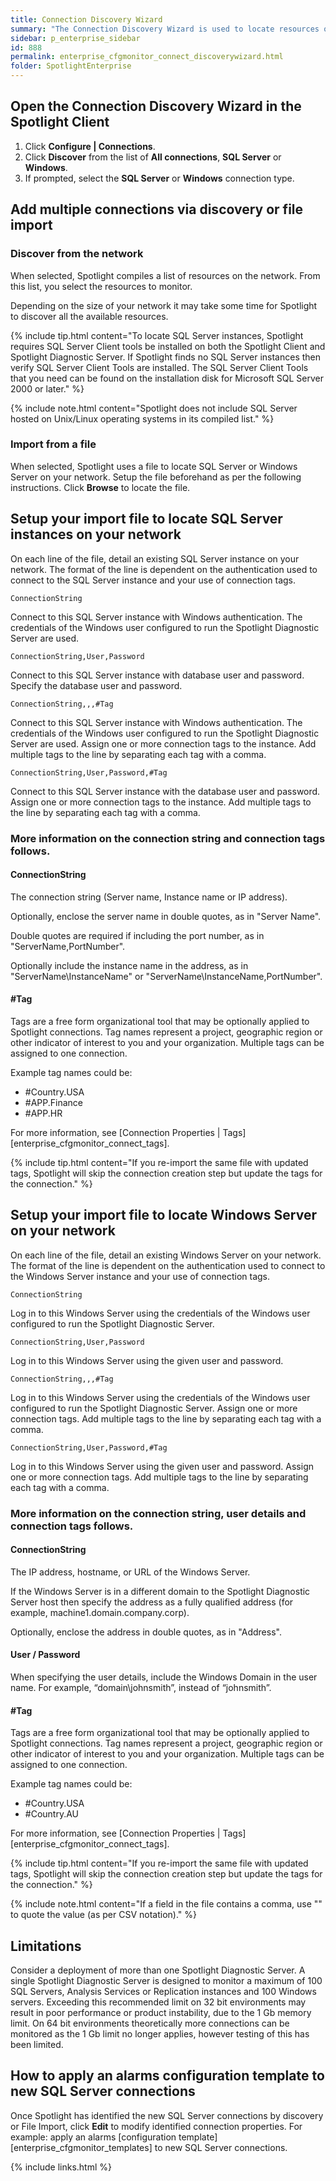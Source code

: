 ```yaml
---
title: Connection Discovery Wizard
summary: "The Connection Discovery Wizard is used to locate resources on the network to add as Spotlight connections. The Connection Discovery Wizard can be used to locate SQL Server instances and Windows Servers."
sidebar: p_enterprise_sidebar
id: 888
permalink: enterprise_cfgmonitor_connect_discoverywizard.html
folder: SpotlightEnterprise
---
```




## Open the Connection Discovery Wizard in the Spotlight Client

1. Click **Configure \| Connections**.
2. Click **Discover** from the list of **All connections**, **SQL Server** or **Windows**.
3. If prompted, select the **SQL Server** or **Windows** connection type.

## Add multiple connections via discovery or file import

### Discover from the network

When selected, Spotlight compiles a list of resources on the network. From this list, you select the resources to monitor.

Depending on the size of your network it may take some time for Spotlight to discover all the available resources.

{% include tip.html content="To locate SQL Server instances, Spotlight requires SQL Server Client tools be installed on both the Spotlight Client and Spotlight Diagnostic Server. If Spotlight finds no SQL Server instances then verify SQL Server Client Tools are installed. The SQL Server Client Tools that you need can be found on the installation disk for Microsoft SQL Server 2000 or later." %}

{% include note.html content="Spotlight does not include SQL Server hosted on Unix/Linux operating systems in its compiled list." %}

### Import from a file

When selected, Spotlight uses a file to locate SQL Server or Windows Server on your network. Setup the file beforehand as per the following instructions. Click **Browse** to locate the file.


## Setup your import file to locate SQL Server instances on your network

On each line of the file, detail an existing SQL Server instance on your network. The format of the line is dependent on the authentication used to connect to the SQL Server instance and your use of connection tags.

```
ConnectionString
```

Connect to this SQL Server instance with Windows authentication. The credentials of the Windows user configured to run the Spotlight Diagnostic Server are used.

```
ConnectionString,User,Password
```

Connect to this SQL Server instance with database user and password. Specify the database user and password.

```
ConnectionString,,,#Tag
```

Connect to this SQL Server instance with Windows authentication. The credentials of the Windows user configured to run the Spotlight Diagnostic Server are used. Assign one or more connection tags to the instance. Add multiple tags to the line by separating each tag with a comma.

```
ConnectionString,User,Password,#Tag
```

Connect to this SQL Server instance with the database user and password. Assign one or more connection tags to the instance. Add multiple tags to the line by separating each tag with a comma.


### More information on the connection string and connection tags follows.

#### ConnectionString

The connection string (Server name, Instance name or IP address).

Optionally, enclose the server name in double quotes, as in "Server Name".

Double quotes are required if including the port number, as in "ServerName,PortNumber".

Optionally include the instance name in the address, as in "ServerName\InstanceName" or "ServerName\InstanceName,PortNumber".

#### #Tag


Tags are a free form organizational tool that may be optionally applied to Spotlight connections. Tag names represent a project, geographic region or other indicator of interest to you and your organization. Multiple tags can be assigned to one connection.

Example tag names could be:
* #Country.USA
* #APP.Finance
* #APP.HR

For more information, see [Connection Properties \| Tags][enterprise_cfgmonitor_connect_tags].

{% include tip.html content="If you re-import the same file with updated tags, Spotlight will skip the connection creation step but update the tags for the connection." %}

## Setup your import file to locate Windows Server on your network

On each line of the file, detail an existing Windows Server on your network. The format of the line is dependent on the authentication used to connect to the Windows Server instance and your use of connection tags.


```
ConnectionString
```

Log in to this Windows Server using the credentials of the Windows user configured to run the Spotlight Diagnostic Server.

```
ConnectionString,User,Password
```

Log in to this Windows Server using the given user and password.

```
ConnectionString,,,#Tag
```

Log in to this Windows Server using the credentials of the Windows user configured to run the Spotlight Diagnostic Server. Assign one or more connection tags. Add multiple tags to the line by separating each tag with a comma.

```
ConnectionString,User,Password,#Tag
```

Log in to this Windows Server using the given user and password. Assign one or more connection tags. Add multiple tags to the line by separating each tag with a comma.


### More information on the connection string, user details and connection tags follows.

#### ConnectionString

The IP address, hostname, or URL of the Windows Server.

If the Windows Server is in a different domain to the Spotlight Diagnostic Server host then specify the address as a fully qualified address (for example, machine1.domain.company.corp).

Optionally, enclose the address in double quotes, as in "Address".

#### User / Password

When specifying the user details, include the Windows Domain in the user name. For example, “domain\johnsmith”, instead of “johnsmith”.

#### #Tag

Tags are a free form organizational tool that may be optionally applied to Spotlight connections. Tag names represent a project, geographic region or other indicator of interest to you and your organization. Multiple tags can be assigned to one connection.

Example tag names could be:
* #Country.USA
* #Country.AU

For more information, see [Connection Properties \| Tags][enterprise_cfgmonitor_connect_tags].

{% include tip.html content="If you re-import the same file with updated tags, Spotlight will skip the connection creation step but update the tags for the connection." %}

{% include note.html content="If a field in the file contains a comma, use \"\" to quote the value (as per CSV notation)." %}


## Limitations

Consider a deployment of more than one Spotlight Diagnostic Server. A single Spotlight Diagnostic Server is designed to monitor a maximum of 100 SQL Servers, Analysis Services or Replication instances and 100 Windows servers. Exceeding this recommended limit on 32 bit environments may result in poor performance or product instability, due to the 1 Gb memory limit. On 64 bit environments theoretically more connections can be monitored as the 1 Gb limit no longer applies, however testing of this has been limited.

## How to apply an alarms configuration template to new SQL Server connections
Once Spotlight has identified the new SQL Server connections by discovery or File Import, click **Edit** to modify identified connection properties. For example: apply an alarms [configuration template][enterprise_cfgmonitor_templates] to new SQL Server connections.


{% include links.html %}

